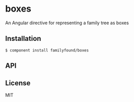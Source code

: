 
# boxes

  An Angular directive for representing a family tree as boxes

## Installation

    $ component install familyfound/boxes

## API

   

## License

  MIT
